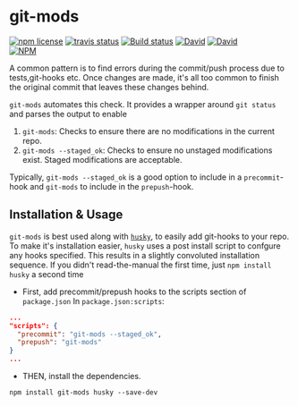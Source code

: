 # git-mods
<!-- badge -->
[![npm license](https://img.shields.io/npm/l/git-mods.svg)](https://www.npmjs.com/package/git-mods)
[![travis status](https://img.shields.io/travis/sramam/git-mods.svg)](https://travis-ci.org/sramam/git-mods)
[![Build status](https://ci.appveyor.com/api/projects/status/l734j8mjdy9px31q?svg=true)](https://ci.appveyor.com/project/sramam/git-mods)
[![David](https://david-dm.org/sramam/git-mods/status.svg)](https://david-dm.org/sramam/git-mods)
[![David](https://david-dm.org/sramam/git-mods/dev-status.svg)](https://david-dm.org/sramam/git-mods?type=dev)
<br/>
[![NPM](https://nodei.co/npm/git-mods.png?downloads=true&downloadRank=true&stars=true)](https://nodei.co/npm/git-mods/)
<!-- endbadge -->

A common pattern is to find errors during the commit/push process due to tests,git-hooks etc. Once changes are made, it's all too common to finish the original commit that leaves these changes behind.

`git-mods` automates this check. It provides a wrapper around `git status` and parses the output to enable

1. `git-mods`: Checks to ensure there are no modifications in the current repo.
2. `git-mods --staged_ok`: Checks to ensure no unstaged modifications exist. Staged modifications are acceptable.

Typically, `git-mods --staged_ok` is a good option to include in a `precommit`-hook  and `git-mods` to include in the `prepush`-hook.

## Installation & Usage

`git-mods` is best used along with [`husky`](https://www.npmjs.com/package/husky), to easily add git-hooks to your repo.
To make it's installation easier, `husky` uses a post install script to confgure any hooks specified. This results in a
slightly convoluted installation sequence. If you didn't read-the-manual the first time, just `npm install husky` a second time

- First, add precommit/prepush hooks to the scripts section of `package.json`
In `package.json:scripts`:
```json
...
"scripts": {
  "precommit": "git-mods --staged_ok",
  "prepush": "git-mods"
}
...
```
- THEN, install the dependencies.

```
npm install git-mods husky --save-dev
```

